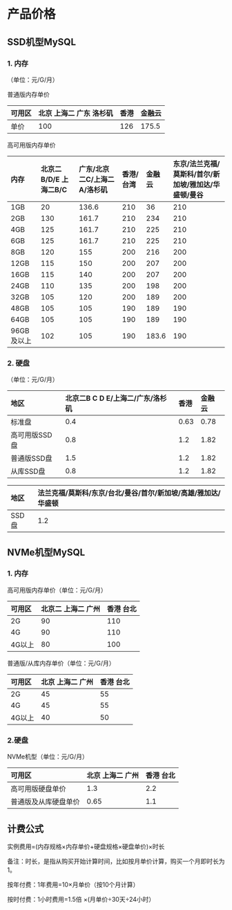 # 产品价格

## SSD机型MySQL

### 1. 内存

（单位：元/G/月）

普通版内存单价

| 可用区 | 北京 上海二 广东 洛杉矶 | 香港  | 金融云   |
| :--- | :------------- | :--- | :----- |
| 单价  | 100           | 126 | 175.5 |

高可用版内存单价

| 内存      | 北京二B/D/E 上海二B/C | 广东/北京二C/上海二A/洛杉矶 | 香港/台湾 | 金融云   | 东京/法兰克福/莫斯科/首尔/新加坡/雅加达/华盛顿/曼谷 |
| :------- | :--------------- | :---------------- | :----- | :----- | :----------------------------- |
| 1GB     | 20              | 136.6            | 210   | 36    | 210                           |
| 2GB     | 130             | 161.7            | 210   | 234   | 210                           |
| 4GB     | 125             | 161.7            | 210   | 225   | 210                           |
| 6GB     | 125             | 161.7            | 210   | 225   | 210                           |
| 8GB     | 120             | 155              | 200   | 216   | 200                           |
| 12GB    | 115             | 150              | 200   | 207   | 200                           |
| 16GB    | 115             | 140              | 200   | 207   | 200                           |
| 24GB    | 110             | 135              | 200   | 198   | 200                           |
| 32GB    | 105             | 120              | 200   | 189   | 200                           |
| 48GB    | 105             | 105              | 190   | 189   | 190                           |
| 64GB    | 105             | 105              | 190   | 189   | 190                           |
| 96GB及以上 | 102             | 105              | 190   | 183.6 | 190                           |

### 2. 硬盘

（单位：元/G/月）

| 地区       | 北京二B C D E/上海二/广东/洛杉矶 |  香港   | 金融云  |
| :-------- | :----------------------- | :---- | :---- |
| 标准盘      | 0.4             | 0.63 | 0.78 |
| 高可用版SSD盘 | 0.8             | 1.2  | 1.82 |
| 普通版SSD盘  | 1.5             | 1.2  | 1.82 |
| 从库SSD盘   | 0.8             | 1.2  | 1.82 |

| 地区   | 法兰克福/莫斯科/东京/台北/曼谷/首尔/新加坡/高雄/雅加达/华盛顿 |
| :---- | :----------------------------------- |
| SSD盘 | 1.2                                 |

## NVMe机型MySQL

### 1. 内存

高可用版内存单价（单位：元/G/月）

| 可用区 | 北京二 上海二 广州  | 香港 台北 |
| :--- | :--- | :--- |
| 2G  | 90 | 110 |
| 4G  | 90 | 110 |
| 4G以上  | 80 | 100 |

普通版/从库内存单价（单位：元/G/月）

| 可用区 | 北京 上海二 广州  | 香港 台北 |
| :--- | :--- | :--- |
| 2G  | 45 | 55 |
| 4G  | 45 | 55 |
| 4G以上  | 40 | 50 |

### 2.硬盘

NVMe机型（单位：元/G/月）

| 可用区 | 北京 上海二 广州  | 香港 台北 |
| :--- |:--- | :--- |
| 高可用版硬盘单价  | 1.3 | 2.2 |
| 普通版及从库硬盘单价  | 0.65 | 1.1 |

## 计费公式

实例费用=(内存规格×内存单价+硬盘规格×硬盘单价)×时长

备注：时长，是指从购买开始计算时间，比如按月单价计算，购买一个月即时长为1。

按年付费：1年费用=10×月单价（按10个月计算）

按时付费：1小时费用=1.5倍 ×(月单价÷30天÷24小时）

